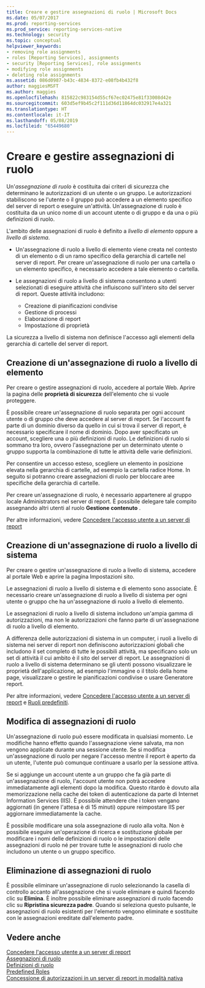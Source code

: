 ```yaml
---
title: Creare e gestire assegnazioni di ruolo | Microsoft Docs
ms.date: 05/07/2017
ms.prod: reporting-services
ms.prod_service: reporting-services-native
ms.technology: security
ms.topic: conceptual
helpviewer_keywords:
- removing role assignments
- roles [Reporting Services], assignments
- security [Reporting Services], role assignments
- modifying role assignments
- deleting role assignments
ms.assetid: 086d0987-b43c-4834-8372-e08fb4b432f8
author: maggiesMSFT
ms.author: maggies
ms.openlocfilehash: 815822c983154d55cf67ec02475e81f33008d42e
ms.sourcegitcommit: 603d5ef9b45c2f111d36d11864dc032917e4a321
ms.translationtype: HT
ms.contentlocale: it-IT
ms.lasthandoff: 05/08/2019
ms.locfileid: "65449680"
---
```

# <a name="create-and-manage-role-assignments"></a>Creare e gestire assegnazioni di ruolo

Un'*assegnazione di ruolo* è costituita dai criteri di sicurezza che determinano le autorizzazioni di un utente o un gruppo. Le autorizzazioni stabiliscono se l'utente o il gruppo può accedere a un elemento specifico del server di report o eseguire un'attività. Un'assegnazione di ruolo è costituita da un unico nome di un account utente o di gruppo e da una o più definizioni di ruolo.

L'ambito delle assegnazioni di ruolo è definito a *livello di elemento* oppure a *livello di sistema*.

- Un'assegnazione di ruolo a livello di elemento viene creata nel contesto di un elemento o di un ramo specifico della gerarchia di cartelle nel server di report. Per creare un'assegnazione di ruolo per una cartella o un elemento specifico, è necessario accedere a tale elemento o cartella.

- Le assegnazioni di ruolo a livello di sistema consentono a utenti selezionati di eseguire attività che influiscono sull'intero sito del server di report. Queste attività includono:
  - Creazione di pianificazioni condivise
  - Gestione di processi
  - Elaborazione di report
  - Impostazione di proprietà

La sicurezza a livello di sistema non definisce l'accesso agli elementi della gerarchia di cartelle del server di report.

## <a name="creating-an-item-level-role-assignment"></a>Creazione di un'assegnazione di ruolo a livello di elemento

Per creare o gestire assegnazioni di ruolo, accedere al portale Web. Aprire la pagina delle **proprietà di sicurezza** dell'elemento che si vuole proteggere.

È possibile creare un'assegnazione di ruolo separata per ogni account utente o di gruppo che deve accedere al server di report. Se l'account fa parte di un dominio diverso da quello in cui si trova il server di report, è necessario specificare il nome di dominio. Dopo aver specificato un account, scegliere una o più definizioni di ruolo. Le definizioni di ruolo si sommano tra loro, ovvero l'assegnazione per un determinato utente o gruppo supporta la combinazione di tutte le attività delle varie definizioni.

Per consentire un accesso esteso, scegliere un elemento in posizione elevata nella gerarchia di cartelle, ad esempio la cartella radice Home. In seguito si potranno creare assegnazioni di ruolo per bloccare aree specifiche della gerarchia di cartelle.

Per creare un'assegnazione di ruolo, è necessario appartenere al gruppo locale Administrators nel server di report. È possibile delegare tale compito assegnando altri utenti al ruolo **Gestione contenuto** .

Per altre informazioni, vedere [Concedere l'accesso utente a un server di report](../../reporting-services/security/grant-user-access-to-a-report-server.md)
  
## <a name="creating-a-system-level-role-assignment"></a>Creazione di un'assegnazione di ruolo a livello di sistema

Per creare o gestire un'assegnazione di ruolo a livello di sistema, accedere al portale Web e aprire la pagina Impostazioni sito.

Le assegnazioni di ruolo a livello di sistema e di elemento sono associate. È necessario creare un'assegnazione di ruolo a livello di sistema per ogni utente o gruppo che ha un'assegnazione di ruolo a livello di elemento.

Le assegnazioni di ruolo a livello di sistema includono un'ampia gamma di autorizzazioni, ma non le autorizzazioni che fanno parte di un'assegnazione di ruolo a livello di elemento. 

A differenza delle autorizzazioni di sistema in un computer, i ruoli a livello di sistema nei server di report non definiscono autorizzazioni globali che includono il set completo di tutte le possibili attività, ma specificano solo un set di attività il cui ambito è il sito del server di report. Le assegnazioni di ruolo a livello di sistema determinano se gli utenti possono visualizzare le proprietà dell'applicazione, ad esempio l'immagine o il titolo della home page, visualizzare o gestire le pianificazioni condivise o usare Generatore report.

Per altre informazioni, vedere [Concedere l'accesso utente a un server di report](../../reporting-services/security/grant-user-access-to-a-report-server.md) e [Ruoli predefiniti](../../reporting-services/security/role-definitions-predefined-roles.md).  

## <a name="modifying-a-role-assignment"></a>Modifica di assegnazioni di ruolo

Un'assegnazione di ruolo può essere modificata in qualsiasi momento. Le modifiche hanno effetto quando l'assegnazione viene salvata, ma non vengono applicate durante una sessione utente. Se si modifica un'assegnazione di ruolo per negare l'accesso mentre il report è aperto da un utente, l'utente può comunque continuare a usarlo per la sessione attiva.

Se si aggiunge un account utente a un gruppo che fa già parte di un'assegnazione di ruolo, l'account utente non potrà accedere immediatamente agli elementi dopo la modifica. Questo ritardo è dovuto alla memorizzazione nella cache dei token di autenticazione da parte di Internet Information Services (IIS). È possibile attendere che i token vengano aggiornati (in genere l'attesa è di 15 minuti) oppure reimpostare IIS per aggiornare immediatamente la cache.

È possibile modificare una sola assegnazione di ruolo alla volta. Non è possibile eseguire un'operazione di ricerca e sostituzione globale per modificare i nomi delle definizioni di ruolo o le impostazioni delle assegnazioni di ruolo né per trovare tutte le assegnazioni di ruolo che includono un utente o un gruppo specifico.

## <a name="deleting-a-role-assignment"></a>Eliminazione di assegnazioni di ruolo

È possibile eliminare un'assegnazione di ruolo selezionando la casella di controllo accanto all'assegnazione che si vuole eliminare e quindi facendo clic su **Elimina**. È inoltre possibile eliminare assegnazioni di ruolo facendo clic su **Ripristina sicurezza padre**. Quando si seleziona questo pulsante, le assegnazioni di ruolo esistenti per l'elemento vengono eliminate e sostituite con le assegnazioni ereditate dall'elemento padre.

## <a name="see-also"></a>Vedere anche

[Concedere l'accesso utente a un server di report](../../reporting-services/security/grant-user-access-to-a-report-server.md)  
[Assegnazioni di ruolo](../../reporting-services/security/role-assignments.md)  
[Definizioni di ruolo](../../reporting-services/security/role-definitions.md)  
[Predefined Roles](../../reporting-services/security/role-definitions-predefined-roles.md)  
[Concessione di autorizzazioni in un server di report in modalità nativa](../../reporting-services/security/granting-permissions-on-a-native-mode-report-server.md)
